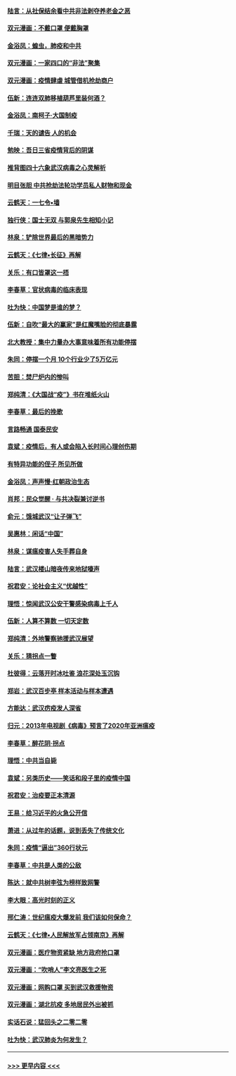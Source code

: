 #### [陆言：从社保结余看中共非法剥夺养老金之恶](../pages/nsc993/n11917084.md?t=03052231) 
#### [双元漫画：不戴口罩 便戴胸罩](../pages/nsc993/n11916447.md?t=03052231) 
#### [金浴凤：蝗虫，肺疫和中共](../pages/nsc993/n11916904.md?t=03052231) 
#### [双元漫画：一家四口的“非法”聚集](../pages/nsc993/n11916378.md?t=03052231) 
#### [双元漫画：疫情肆虐 城管借机抢劫商户](../pages/nsc993/n11916310.md?t=03052231) 
#### [伍新：连连双肺移植葫芦里装何酒？](../pages/nsc993/n11913667.md?t=03052231) 
#### [金浴凤：南柯子·大国制疫](../pages/nsc993/n11913657.md?t=03052231) 
#### [千瑞：天的谴告  人的机会](../pages/nsc993/n11913309.md?t=03052231) 
#### [勉映：吾日三省疫情背后的阴谋](../pages/nsc993/n11913079.md?t=03052231) 
#### [推背图四十六象武汉病毒之心灵解析](../pages/nsc993/n11911761.md?t=03052231) 
#### [明目张胆 中共抢劫法轮功学员私人财物和现金](../pages/nsc993/n11910262.md?t=03052231) 
#### [云鹤天：一七令▪墙](../pages/nsc993/n11910627.md?t=03052231) 
#### [独行侠：国士无双 与郭泉先生相知小记](../pages/nsc993/n11910613.md?t=03052231) 
#### [林泉：铲除世界最后的黑暗势力](../pages/nsc993/n11909320.md?t=03052231) 
#### [云鹤天：《七律▪长征》再解](../pages/nsc993/n11909327.md?t=03052231) 
#### [关乐：有口皆罩这一捂](../pages/nsc993/n11908393.md?t=03052231) 
#### [李春草：官状病毒的临床表现](../pages/nsc993/n11908339.md?t=03052231) 
#### [吐为快：中国梦是谁的梦？](../pages/nsc993/n11906564.md?t=03052231) 
#### [伍新：自吹“最大的赢家”是红魔嘴脸的彻底暴露](../pages/nsc993/n11906407.md?t=03052231) 
#### [北大教授：集中力量办大事意味着所有功能停摆](../pages/nsc993/n11904800.md?t=03052231) 
#### [朱同：停摆一个月 10个行业少了5万亿元](../pages/nsc993/n11904498.md?t=03052231) 
#### [苦胆：焚尸炉内的惨叫](../pages/nsc993/n11904479.md?t=03052231) 
#### [郑纯清：《大国战“疫”》书在堆纸火山](../pages/nsc993/n11904450.md?t=03052231) 
#### [李春草：最后的挽歌](../pages/nsc993/n11904441.md?t=03052231) 
#### [言路畅通 国泰民安](../pages/nsc993/n11904222.md?t=03052231) 
#### [袁斌：疫情后，有人或会陷入长时间心理创伤期](../pages/nsc993/n11901514.md?t=03052231) 
#### [有特异功能的侄子 所见所做](../pages/nsc993/n11901154.md?t=03052231) 
#### [金浴凤：声声慢‧红朝政治生态](../pages/nsc993/n11899553.md?t=03052231) 
#### [肖邦：民众觉醒 · 与共决裂兼讨逆书](../pages/nsc993/n11898435.md?t=03052231) 
#### [俞元：饿城武汉“让子弹飞”](../pages/nsc993/n11898344.md?t=03052231) 
#### [吴惠林：闲话“中国”](../pages/nsc993/n11898182.md?t=03052231) 
#### [林泉：谋瘟疫害人失手葬自身](../pages/nsc993/n11897892.md?t=03052231) 
#### [陆言：武汉楼山暗夜传来地狱嚎声](../pages/nsc993/n11897033.md?t=03052231) 
#### [祝君安：论社会主义“优越性”](../pages/nsc993/n11897005.md?t=03052231) 
#### [理悟：惊闻武汉公安干警感染病毒上千人](../pages/nsc993/n11896947.md?t=03052231) 
#### [伍新：人算不算数 一切天定数](../pages/nsc993/n11893372.md?t=03052231) 
#### [郑纯清：外地警察驰援武汉展望](../pages/nsc993/n11893115.md?t=03052231) 
#### [关乐：猜拐点一瞥](../pages/nsc993/n11893020.md?t=03052231) 
#### [杜彼得：云落开时冰吐鉴 浪花深处玉沉钩](../pages/nsc993/n11892107.md?t=03052231) 
#### [郑岩：武汉百步亭 样本活动与样本遭遇](../pages/nsc993/n11892310.md?t=03052231) 
#### [方能达：武汉疠疫发人深省](../pages/nsc993/n11891376.md?t=03052231) 
#### [归元：2013年电视剧《病毒》预言了2020年亚洲瘟疫](../pages/nsc993/n11891126.md?t=03052231) 
#### [李春草：醉花阴·拐点](../pages/nsc993/n11890567.md?t=03052231) 
#### [理悟：中共当自毙](../pages/nsc993/n11890559.md?t=03052231) 
#### [袁斌：另类历史——笑话和段子里的疫情中国](../pages/nsc993/n11889243.md?t=03052231) 
#### [祝君安：治疫要正本清源](../pages/nsc993/n11889085.md?t=03052231) 
#### [王易：给习近平的火急公开信](../pages/nsc993/n11888225.md?t=03052231) 
#### [萧进：从过年的话题，说到丢失了传统文化](../pages/nsc993/n11887732.md?t=03052231) 
#### [朱同：疫情“逼出”360行状元](../pages/nsc993/n11887678.md?t=03052231) 
#### [李春草：中共是人类的公敌](../pages/nsc993/n11887656.md?t=03052231) 
#### [陈达：就中共树李弦为榜样致网警](../pages/nsc993/n11887625.md?t=03052231) 
#### [李大眼：高光时刻的正义](../pages/nsc993/n11887585.md?t=03052231) 
#### [邢仁涛：世纪瘟疫大爆发前 我们该如何保命？](../pages/nsc993/n11887535.md?t=03052231) 
#### [云鹤天：《七律▪人民解放军占领南京》再解](../pages/nsc993/n11887524.md?t=03052231) 
#### [双元漫画：医疗物资紧缺 地方政府抢口罩](../pages/nsc993/n11884744.md?t=03052231) 
#### [双元漫画：“吹哨人”李文亮医生之死](../pages/nsc993/n11884705.md?t=03052231) 
#### [双元漫画：网购口罩 买到武汉救援物资](../pages/nsc993/n11884670.md?t=03052231) 
#### [双元漫画：湖北抗疫 多地居民外出被抓](../pages/nsc993/n11884643.md?t=03052231) 
#### [实话石说：猛回头之二零二零](../pages/nsc993/n11883968.md?t=03052231) 
#### [吐为快：武汉肺炎为何发生？](../pages/nsc993/n11882180.md?t=03052231) 

----
#### [ >>> 更早内容 <<< ](../indexes/nsc993-earlier.md)
